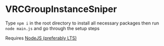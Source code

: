 # VRCGroupInstanceSniper

Type `npm i` in the root directory to install all necessary packages
then run `node main.js` and go through the setup steps

Requires [NodeJS (preferably LTS)](https://nodejs.org/en)